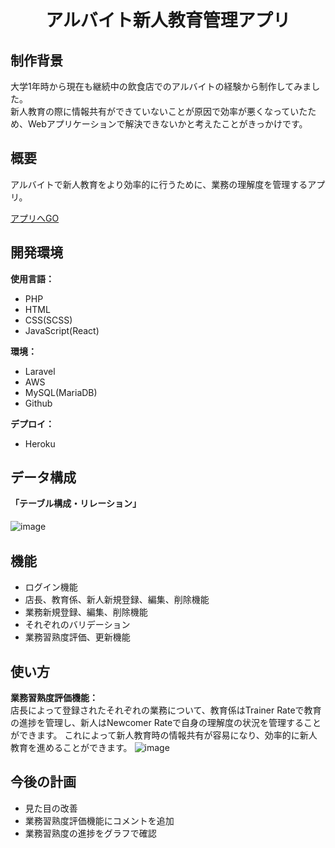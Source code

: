 <h1 align="center">アルバイト新人教育管理アプリ</h1>

##  制作背景
大学1年時から現在も継続中の飲食店でのアルバイトの経験から制作してみました。<br>
新人教育の際に情報共有ができていないことが原因で効率が悪くなっていたため、Webアプリケーションで解決できないかと考えたことがきっかけです。

##  概要
アルバイトで新人教育をより効率的に行うために、業務の理解度を管理するアプリ。

<a href="https://job-training-ac311910ddce.herokuapp.com/login" target="_blank">アプリへGO</a>

##  開発環境
<b>使用言語：</b><br>
- PHP
- HTML
- CSS(SCSS)
- JavaScript(React)

<b>環境：</b><br>
- Laravel
- AWS
- MySQL(MariaDB)
- Github

<b>デプロイ：</b><br>
- Heroku

##  データ構成
<b>「テーブル構成・リレーション」</b><br><br>
![image](https://github.com/AkahaneJunya/job_train/assets/133526862/5c83eefc-1d92-44ae-8cb4-38c3ca0c3f95)　

##  機能
- ログイン機能
- 店長、教育係、新人新規登録、編集、削除機能
- 業務新規登録、編集、削除機能
- それぞれのバリデーション
- 業務習熟度評価、更新機能

##  使い方
<b>業務習熟度評価機能：</b><br>
店長によって登録されたそれぞれの業務について、教育係はTrainer Rateで教育の進捗を管理し、新人はNewcomer Rateで自身の理解度の状況を管理することができます。
これによって新人教育時の情報共有が容易になり、効率的に新人教育を進めることができます。
![image](https://github.com/AkahaneJunya/job_train/assets/133526862/7dd0828f-ca98-426f-96ad-16ed91d75c4d)


##  今後の計画
- 見た目の改善
- 業務習熟度評価機能にコメントを追加
- 業務習熟度の進捗をグラフで確認
